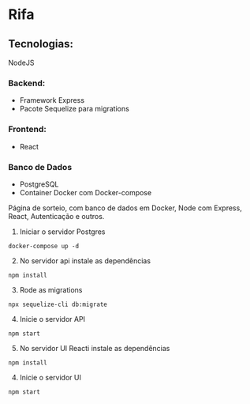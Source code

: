 # Rifa
## Tecnologias:
NodeJS
### Backend:
- Framework Express
- Pacote Sequelize para migrations

### Frontend:
- React

### Banco de Dados
- PostgreSQL
- Container Docker com Docker-compose


Página de sorteio, com banco de dados em Docker, Node com Express, React, Autenticação e outros.


1. Iniciar o servidor Postgres
```
docker-compose up -d
```

2. No servidor api instale as dependências
```
npm install
```

3. Rode as migrations
```
npx sequelize-cli db:migrate
```

4. Inicie o servidor API

```
npm start
```

5. No servidor UI Reacti instale as dependências
```
npm install
```

4. Inicie o servidor UI

```
npm start
```







